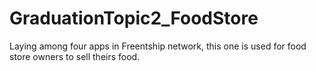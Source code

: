 # GraduationTopic2_FoodStore
Laying among four apps in Freentship network, this one is used for food store owners to sell theirs food.
